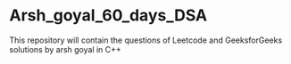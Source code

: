 # Arsh_goyal_60_days_DSA
This repository will contain the questions of Leetcode and GeeksforGeeks solutions by arsh goyal in C++
